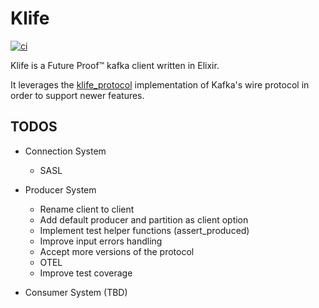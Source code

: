 # Klife

[![ci](https://github.com/oliveigah/klife/actions/workflows/ci.yml/badge.svg)](https://github.com/oliveigah/klife/actions/workflows/ci.yml)

Klife is a Future Proof™ kafka client written in Elixir.

It leverages the [klife_protocol](https://github.com/oliveigah/klife_protocol) implementation of Kafka's wire protocol in order to support newer features.


## TODOS

- Connection System
    - SASL

- Producer System
    - Rename client to client
    - Add default producer and partition as client option
    - Implement test helper functions (assert_produced)
    - Improve input errors handling
    - Accept more versions of the protocol
    - OTEL
    - Improve test coverage

- Consumer System (TBD)

